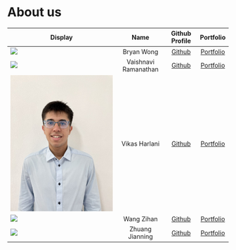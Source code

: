 # About us

Display | Name | Github Profile | Portfolio 
--------|:----:|:--------------:|:---------:
![](https://via.placeholder.com/100.png?text=Photo) | Bryan Wong | [Github](https://github.com/bryanwhl) | [Portfolio](team/bryanwhl.md)
![](https://via.placeholder.com/100.png?text=Photo) | Vaishnavi Ramanathan | [Github](https://github.com/vaiish371) | [Portfolio](team/vaiish371.md)
![](photo/vikas.jpg) | Vikas Harlani | [Github](https://github.com/vvvvh123) | [Portfolio](team/vvvvh123.md)
![](https://via.placeholder.com/100.png?text=Photo) | Wang Zihan | [Github](https://github.com/zihan9485) | [Portfolio](team/zihan9485.md)
![](https://via.placeholder.com/100.png?text=Photo) | Zhuang Jianning | [Github](https://github.com/jianningzhuang) | [Portfolio](team/jianningzhuang.md)
